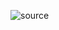 ![source](https://user-images.githubusercontent.com/47094056/114220604-96b0ea00-9942-11eb-8a52-310188501879.gif)
